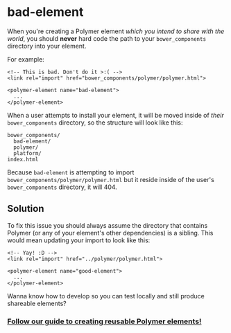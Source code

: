bad-element
================

When you're creating a Polymer element _which you intend to share with the world_, you should **never** hard code the path to your `bower_components` directory into your element.

For example:

```
<!-- This is bad. Don't do it >:( -->
<link rel="import" href="bower_components/polymer/polymer.html">

<polymer-element name="bad-element">
  ...
</polymer-element>
```

When a user attempts to install your element, it will be moved inside of _their_ `bower_components` directory, so the structure will look like this:

```
bower_components/
  bad-element/
  polymer/
  platform/
index.html
```

Because `bad-element` is attempting to import `bower_components/polymer/polymer.html` but it reside inside of the user's `bower_components` directory, it will 404.

## Solution

To fix this issue you should always assume the directory that contains Polymer (or any of your element's other dependencies) is a sibling. This would mean updating your import to look like this:

```
<!-- Yay! :D -->
<link rel="import" href="../polymer/polymer.html">

<polymer-element name="good-element">
  ...
</polymer-element>
```

Wanna know how to develop so you can test locally and still produce shareable elements?

### [Follow our guide to creating reusable Polymer elements!](http://www.polymer-project.org/docs/start/reusableelements.html)

